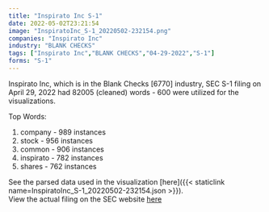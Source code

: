 ```yaml
---
title: "Inspirato Inc S-1"
date: 2022-05-02T23:21:54
image: "InspiratoInc_S-1_20220502-232154.png"
companies: "Inspirato Inc"
industry: "BLANK CHECKS"
tags: ["Inspirato Inc","BLANK CHECKS","04-29-2022","S-1"]
forms: "S-1"
---
```

Inspirato Inc, which is in the Blank Checks [6770] industry, SEC S-1 filing on April 29, 2022 had 82005 (cleaned) words - 600 were utilized for the visualizations.

Top Words:
1. company - 989 instances
2. stock - 956 instances
3. common - 906 instances
4. inspirato - 782 instances
5. shares - 762 instances


See the parsed data used in the visualization [here]({{< staticlink name=InspiratoInc_S-1_20220502-232154.json >}}).  
View the actual filing on the SEC website [here](https://www.sec.gov/Archives/edgar/data/1820566/0001104659-22-053854.txt)